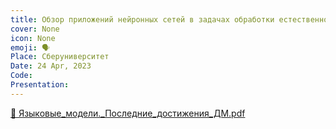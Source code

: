 ```yaml
---
title: Обзор приложений нейронных сетей в задачах обработки естественного языка. Большие языковые модели. Последние достижения.
cover: None
icon: None
emoji: 🗣️
Place: Сберуниверситет
Date: 24 Apr, 2023
Code: 
Presentation: 
---
```


[📎 Языковые_модели._Последние_достижения_ДМ.pdf](https://merkulov.top/Teaching/Talks/Обзор_приложений_нейронных_сетей_в_задачах_обработки_естественного_языка._Большие_языковые_модели._Последние_достижения./Языковые_модели._Последние_достижения_ДМ.pdf)
